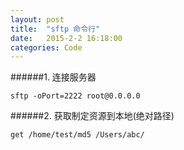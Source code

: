 ```yaml
---
layout: post
title:  "sftp 命令行"
date:   2015-2-2 16:18:00
categories: Code
---
```


######1. 连接服务器

	sftp -oPort=2222 root@0.0.0.0


######2. 获取制定资源到本地(绝对路径)

	get /home/test/md5 /Users/abc/
